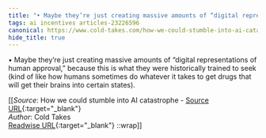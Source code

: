 ```yaml
---
title: "• Maybe they’re just creating massive amounts of “digital representations ..."
tags: ai incentives articles-23226596
canonical: https://www.cold-takes.com/how-we-could-stumble-into-ai-catastrophe/
hide_title: true
---
```


•   Maybe they’re just creating massive amounts of “digital representations of human approval,” because this is what they were historically trained to seek (kind of like how humans sometimes do whatever it takes to get drugs that will get their brains into certain states).


[[_Source_: How we could stumble into AI catastrophe - [Source URL](https://www.cold-takes.com/how-we-could-stumble-into-ai-catastrophe/){:target="_blank"}<br>
_Author_: Cold Takes<br>
[Readwise URL](https://readwise.io/open/455437205){:target="_blank"}
::wrap]]